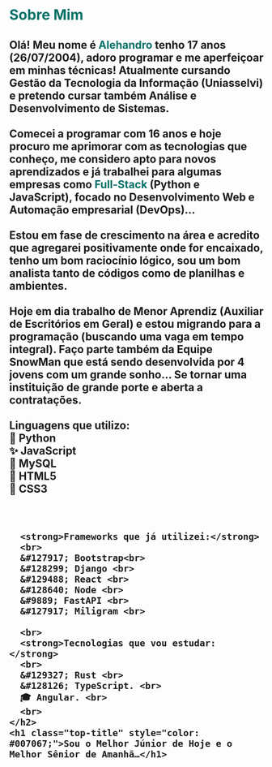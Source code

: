<div class="cur">
    <h1 class="top-title" style="color: #007067;" id="#sobre">Sobre Mim</h1>
    <h2>
      Olá! Meu nome é <strong style="color: #007067;">Alehandro</strong> tenho 17 anos (26/07/2004), adoro
      programar e me aperfeiçoar em minhas técnicas! Atualmente cursando Gestão da Tecnologia da Informação
      (Uniasselvi) e pretendo cursar também Análise e Desenvolvimento de Sistemas.
      <br><br>
      Comecei a programar com 16 anos e hoje procuro me aprimorar com as tecnologias que conheço, me considero
      apto para novos aprendizados e já trabalhei para algumas empresas como <strong
        style="color: #007067;">Full-Stack</strong> (Python e JavaScript), focado no Desenvolvimento Web e
      Automação empresarial (DevOps)...
      <br><br>
      Estou em fase de crescimento na área e acredito que agregarei positivamente onde for encaixado, tenho um bom
      raciocínio lógico, sou um bom analista tanto de códigos como de planilhas e ambientes.
      <br><br>
      Hoje em dia trabalho de Menor Aprendiz (Auxiliar de Escritórios em Geral) e estou migrando para a
      programação (buscando uma vaga em tempo integral). Faço parte também da Equipe SnowMan que está sendo
      desenvolvida por 4 jovens com um grande sonho… Se tornar uma instituição de grande porte e aberta a
      contratações.
      <br><br>
      <strong>Linguagens que utilizo:</strong>
      <br>
      &#128013; Python <br>
      &#10024; JavaScript <br>
      &#128044; MySQL <br>
      &#128214; HTML5 <br>
      &#127912; CSS3 <br>
      <br><br>

      <strong>Frameworks que já utilizei:</strong>
      <br>
      &#127917; Bootstrap<br>
      &#128299; Django <br>
      &#129488; React <br>
      &#128640; Node <br>
      &#9889; FastAPI <br>
      &#127917; Miligram <br>

      <br>
      <strong>Tecnologias que vou estudar:</strong>
      <br>
      &#129327; Rust <br>
      &#128126; TypeScript. <br>
      🎓 Angular. <br>
      <br>
    </h2>
    <h1 class="top-title" style="color: #007067;">Sou o Melhor Júnior de Hoje e o Melhor Sênior de Amanhã…</h1>
  </div>
